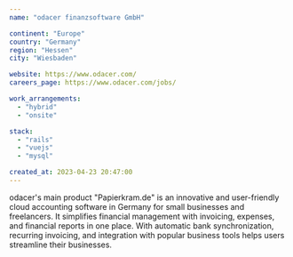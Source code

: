 ```yaml
---
name: "odacer finanzsoftware GmbH"

continent: "Europe"
country: "Germany"
region: "Hessen"
city: "Wiesbaden"

website: https://www.odacer.com/
careers_page: https://www.odacer.com/jobs/

work_arrangements:
  - "hybrid"
  - "onsite"

stack:
  - "rails"
  - "vuejs"
  - "mysql"

created_at: 2023-04-23 20:47:00
---
```


odacer's main product "Papierkram.de" is an innovative and user-friendly cloud accounting software in Germany for small businesses and freelancers. It simplifies financial management with invoicing, expenses, and financial reports in one place. With automatic bank synchronization, recurring invoicing, and integration with popular business tools helps users streamline their businesses.